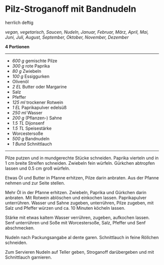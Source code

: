 # Pilz-Stroganoff mit Bandnudeln

herrlich deftig

*vegan, vegetarisch, Saucen, Nudeln, Januar, Februar, März, April, Mai, Juni, Juli, August, September, Oktober, November, Dezember*

**4 Portionen**

---

- *600 g* gemischte Pilze
- *300 g* rote Paprika
- *80 g* Zwiebeln
- *100 g* Essiggurken
- Olivenöl
- *2 EL* Butter oder Margarine
- Salz
- Pfeffer
- *125 ml* trockener Rotwein
- *1 EL* Paprikapulver edelsüß
- *250 ml* Wasser
- *200 g* (Pflanzen-) Sahne
- *1.5 TL* Dijonsenf
- *1.5 TL* Speisestärke
- Worcestersoße
- *500 g* Bandnudeln
- *1 Bund* Schnittlauch

---

Pilze putzen und in mundgerechte Stücke schneiden. Paprika vierteln und in 1 cm breite Streifen schneiden. Zwiebeln fein würfeln. Gürkchen abtropfen lassen und 0.5 cm groß würfeln. 

Etwas Öl und Butter in Pfanne erhitzen, Pilze darin anbraten. Aus der Pfanne nehmen und zur Seite stellen.

Mehr Öl in der Pfanne erhitzen. Zwiebeln, Paprika und Gürkchen darin anbraten. Mit Rotwein ablöschen und einkochen lassen. Paprikapulver unterrühren. Wasser und Sahne zugeben, unterrühren, Pilze zugeben, mit Salz und Pfeffer würzen und ca. 10 Minuten köcheln lassen.

Stärke mit etwas kaltem Wasser verrühren, zugeben, aufkochen lassen. Senf unterrühren und Soße mit Worcestersoße, Salz, Pfeffer und Senf abschmecken.

Nudeln nach Packungsangabe al dente garen. Schnittlauch in feine Röllchen schneiden.

Zum Servieren Nudeln auf Teller geben, Stroganoff darübergeben und mit Schnittlauch garnieren.
